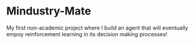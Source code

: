 # Mindustry-Mate
My first non-academic project where I build an agent that will eventually empoy reinforcement learning in its decision making processes!
